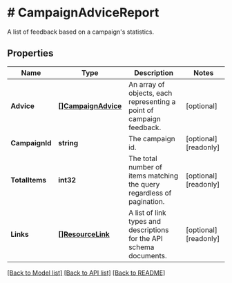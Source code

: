 # # CampaignAdviceReport
A list of feedback based on a campaign&#39;s statistics.

## Properties 


Name | Type | Description | Notes
------------ | ------------- | ------------- | -------------
**Advice**| [**[]CampaignAdvice**](CampaignAdvice.md) | An array of objects, each representing a point of campaign feedback.  | [optional]
**CampaignId**| **string** | The campaign id.  | [optional] [readonly]
**TotalItems**| **int32** | The total number of items matching the query regardless of pagination.  | [optional] [readonly]
**Links**| [**[]ResourceLink**](ResourceLink.md) | A list of link types and descriptions for the API schema documents.  | [optional] [readonly]


[[Back to Model list]](../../README.md#models) [[Back to API list]](../../README.md#endpoints) [[Back to README]](../../README.md)

